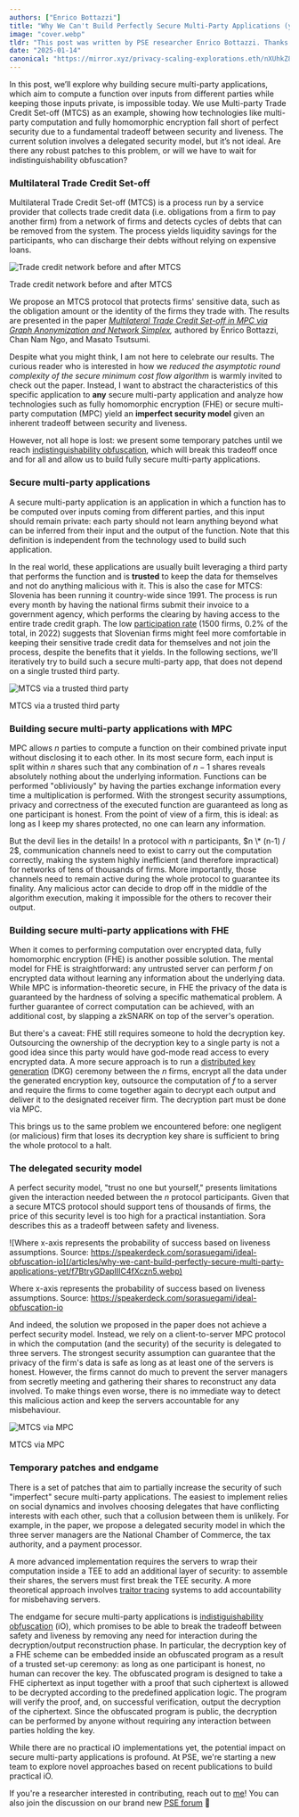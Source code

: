 ```yaml
---
authors: ["Enrico Bottazzi"]
title: "Why We Can't Build Perfectly Secure Multi-Party Applications (yet)"
image: "cover.webp"
tldr: "This post was written by PSE researcher Enrico Bottazzi. Thanks to Pia Park for discussions and reviews."
date: "2025-01-14"
canonical: "https://mirror.xyz/privacy-scaling-explorations.eth/nXUhkZ84ckZi_5mYRFCCKgkLVFAmM2ECdEFCQul2jPs"
---
```


In this post, we’ll explore why building secure multi-party applications, which aim to compute a function over inputs from different parties while keeping those inputs private, is impossible today. We use Multi-party Trade Credit Set-off (MTCS) as an example, showing how technologies like multi-party computation and fully homomorphic encryption fall short of perfect security due to a fundamental tradeoff between security and liveness. The current solution involves a delegated security model, but it’s not ideal. Are there any robust patches to this problem, or will we have to wait for indistinguishability obfuscation?

### Multilateral Trade Credit Set-off

Multilateral Trade Credit Set-off (MTCS) is a process run by a service provider that collects trade credit data (i.e. obligations from a firm to pay another firm) from a network of firms and detects cycles of debts that can be removed from the system. The process yields liquidity savings for the participants, who can discharge their debts without relying on expensive loans.

![Trade credit network before and after MTCS](/articles/why-we-cant-build-perfectly-secure-multi-party-applications-yet/R8q8o6EwgXE3RimPPHMhu.webp)

Trade credit network before and after MTCS

We propose an MTCS protocol that protects firms' sensitive data, such as the obligation amount or the identity of the firms they trade with. The results are presented in the paper _[Multilateral Trade Credit Set-off in MPC via Graph Anonymization and Network Simplex](https://eprint.iacr.org/2024/2037),_ authored by Enrico Bottazzi, Chan Nam Ngo, and Masato Tsutsumi.

Despite what you might think, I am not here to celebrate our results. The curious reader who is interested in how we _reduced the asymptotic round complexity of the secure minimum cost flow algorithm_ is warmly invited to check out the paper. Instead, I want to abstract the characteristics of this specific application to **any** secure multi-party application and analyze how technologies such as fully homomorphic encryption (FHE) or secure multi-party computation (MPC) yield an **imperfect security model** given an inherent tradeoff between security and liveness.

However, not all hope is lost: we present some temporary patches until we reach [indistinguishability obfuscation](https://www.leku.blog/io/), which will break this tradeoff once and for all and allow us to build fully secure multi-party applications.

### Secure multi-party applications

A secure multi-party application is an application in which a function has to be computed over inputs coming from different parties, and this input should remain private: each party should not learn anything beyond what can be inferred from their input and the output of the function. Note that this definition is independent from the technology used to build such application.

In the real world, these applications are usually built leveraging a third party that performs the function and is **trusted** to keep the data for themselves and not do anything malicious with it. This is also the case for MTCS: Slovenia has been running it country-wide since 1991. The process is run every month by having the national firms submit their invoice to a government agency, which performs the clearing by having access to the entire trade credit graph. The low [participation rate](https://www.ajpes.si/Bonitetne_storitve/Vecstranski_pobot/Porocila#b671) (1500 firms, 0.2% of the total, in 2022) suggests that Slovenian firms might feel more comfortable in keeping their sensitive trade credit data for themselves and not join the process, despite the benefits that it yields. In the following sections, we'll iteratively try to build such a secure multi-party app, that does not depend on a single trusted third party.

![MTCS via a trusted third party](/articles/why-we-cant-build-perfectly-secure-multi-party-applications-yet/ZJT8oZgkydYe6GS_DzIaJ.webp)

MTCS via a trusted third party

### Building secure multi-party applications with MPC

MPC allows $n$ parties to compute a function on their combined private input without disclosing it to each other. In its most secure form, each input is split within $n$ shares such that any combination of $n-1$ shares reveals absolutely nothing about the underlying information. Functions can be performed "obliviously" by having the parties exchange information every time a multiplication is performed. With the strongest security assumptions, privacy and correctness of the executed function are guaranteed as long as one participant is honest. From the point of view of a firm, this is ideal: as long as I keep my shares protected, no one can learn any information.

But the devil lies in the details! In a protocol with $n$ participants, $n \* (n-1) / 2$, communication channels need to exist to carry out the computation correctly, making the system highly inefficient (and therefore impractical) for networks of tens of thousands of firms. More importantly, those channels need to remain active during the whole protocol to guarantee its finality. Any malicious actor can decide to drop off in the middle of the algorithm execution, making it impossible for the others to recover their output.

### Building secure multi-party applications with FHE

When it comes to performing computation over encrypted data, fully homomorphic encryption (FHE) is another possible solution. The mental model for FHE is straightforward: any untrusted server can perform $f$ on encrypted data without learning any information about the underlying data. While MPC is information-theoretic secure, in FHE the privacy of the data is guaranteed by the hardness of solving a specific mathematical problem. A further guarantee of correct computation can be achieved, with an additional cost, by slapping a zkSNARK on top of the server's operation.

But there's a caveat: FHE still requires someone to hold the decryption key. Outsourcing the ownership of the decryption key to a single party is not a good idea since this party would have god-mode read access to every encrypted data. A more secure approach is to run a [distributed key generation](https://en.wikipedia.org/wiki/Distributed_key_generation) (DKG) ceremony between the $n$ firms, encrypt all the data under the generated encryption key, outsource the computation of $f$ to a server and require the firms to come together again to decrypt each output and deliver it to the designated receiver firm. The decryption part must be done via MPC.

This brings us to the same problem we encountered before: one negligent (or malicious) firm that loses its decryption key share is sufficient to bring the whole protocol to a halt.

### The delegated security model

A perfect security model, "trust no one but yourself," presents limitations given the interaction needed between the $n$ protocol participants. Given that a secure MTCS protocol should support tens of thousands of firms, the price of this security level is too high for a practical instantiation. Sora describes this as a tradeoff between safety and liveness.

![Where x-axis represents the probability of success based on liveness assumptions. Source: https://speakerdeck.com/sorasuegami/ideal-obfuscation-io](/articles/why-we-cant-build-perfectly-secure-multi-party-applications-yet/f7BtryGDapIIIC4fXczn5.webp)

Where x-axis represents the probability of success based on liveness assumptions. Source: https://speakerdeck.com/sorasuegami/ideal-obfuscation-io

And indeed, the solution we proposed in the paper does not achieve a perfect security model. Instead, we rely on a client-to-server MPC protocol in which the computation (and the security) of the security is delegated to three servers. The strongest security assumption can guarantee that the privacy of the firm's data is safe as long as at least one of the servers is honest. However, the firms cannot do much to prevent the server managers from secretly meeting and gathering their shares to reconstruct any data involved. To make things even worse, there is no immediate way to detect this malicious action and keep the servers accountable for any misbehaviour.

![MTCS via MPC](/articles/why-we-cant-build-perfectly-secure-multi-party-applications-yet/DrwIYwRjsbbqkZ5bwaS5I.webp)

MTCS via MPC

### Temporary patches and endgame

There is a set of patches that aim to partially increase the security of such "imperfect" secure multi-party applications. The easiest to implement relies on social dynamics and involves choosing delegates that have conflicting interests with each other, such that a collusion between them is unlikely. For example, in the paper, we propose a delegated security model in which the three server managers are the National Chamber of Commerce, the tax authority, and a payment processor.

A more advanced implementation requires the servers to wrap their computation inside a TEE to add an additional layer of security: to assemble their shares, the servers must first break the TEE security. A more theoretical approach involves [traitor tracing](https://eprint.iacr.org/2023/1724) systems to add accountability for misbehaving servers.

The endgame for secure multi-party applications is [indistiguishability obfuscation](https://www.leku.blog/io/) (iO), which promises to be able to break the tradeoff between safety and liveness by removing any need for interaction during the decryption/output reconstruction phase. In particular, the decryption key of a FHE scheme can be embedded inside an obfuscated program as a result of a trusted set-up ceremony: as long as one participant is honest, no human can recover the key. The obfuscated program is designed to take a FHE ciphertext as input together with a proof that such ciphertext is allowed to be decrypted according to the predefined application logic. The program will verify the proof, and, on successful verification, output the decryption of the ciphertext. Since the obfuscated program is public, the decryption can be performed by anyone without requiring any interaction between parties holding the key.

While there are no practical iO implementations yet, the potential impact on secure multi-party applications is profound. At PSE, we're starting a new team to explore novel approaches based on recent publications to build practical iO.

If you're a researcher interested in contributing, reach out to [me](https://t.me/demivoleegaston)! You can also join the discussion on our brand new [PSE forum](https://forum.pse.dev/post/1/7) 🙌
